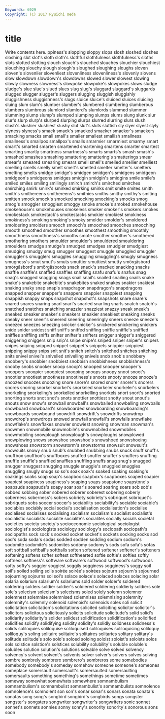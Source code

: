 ```yaml
---
Keywords: 6929 
Copyright: (C) 2017 Ryuichi Ueda
---
```


# title

Write contents here.
ppiness's slopping sloppy slops slosh sloshed sloshes sloshing slot slot's
sloth sloth's slothful slothfulness slothfulness's sloths slots slotted slotting slouch
slouch's slouched slouches slouchier slouchiest slouching slouchy slough slough's sloughed
sloughing sloughs sloven sloven's slovenlier slovenliest slovenliness slovenliness's slovenly slovens
slow slowdown slowdown's slowdowns slowed slower slowest slowing slowly slowness
slowness's slowpoke slowpoke's slowpokes slows sludge sludge's slue slue's slued
slues slug slug's sluggard sluggard's sluggards slugged slugger slugger's sluggers
slugging sluggish sluggishly sluggishness sluggishness's slugs sluice sluice's sluiced sluices
sluicing sluing slum slum's slumber slumber's slumbered slumbering slumberous slumbers
slumbrous slumlord slumlord's slumlords slummed slummer slumming slump slump's slumped
slumping slumps slums slung slunk slur slur's slurp slurp's slurped
slurping slurps slurred slurring slurs slush slush's slushier slushiest slushy
slut slut's sluts sluttish sly slyer slyest slyly slyness slyness's
smack smack's smacked smacker smacker's smackers smacking smacks small small's
smaller smallest smallish smallness smallness's smallpox smallpox's smalls smarmier smarmiest
smarmy smart smart's smarted smarten smartened smartening smartens smarter smartest
smarting smartly smartness smartness's smarts smarts's smash smash's smashed smashes
smashing smattering smattering's smatterings smear smear's smeared smearing smears smell
smell's smelled smellier smelliest smelling smells smelly smelt smelt's smelted
smelter smelter's smelters smelting smelts smidge smidge's smidgen smidgen's smidgens
smidgeon smidgeon's smidgeons smidges smidgin smidgin's smidgins smile smile's smiled
smiles smiling smilingly smirch smirch's smirched smirches smirching smirk smirk's
smirked smirking smirks smit smite smites smith smith's smithereens smithereens's
smithies smiths smithy smithy's smiting smitten smock smock's smocked smocking
smocking's smocks smog smog's smoggier smoggiest smoggy smoke smoke's smoked
smokehouse smokehouse's smokehouses smokeless smoker smoker's smokers smokes smokestack smokestack's
smokestacks smokier smokiest smokiness smokiness's smoking smoking's smoky smolder smolder's
smoldered smoldering smolders smooch smooch's smooched smooches smooching smooth smoothed
smoother smoothes smoothest smoothing smoothly smoothness smoothness's smooths smote smother
smother's smothered smothering smothers smoulder smoulder's smouldered smouldering smoulders smudge
smudge's smudged smudges smudgier smudgiest smudging smudgy smug smugger smuggest
smuggle smuggled smuggler smuggler's smugglers smuggles smuggling smuggling's smugly smugness
smugness's smut smut's smuts smuttier smuttiest smutty smörgåsbord smörgåsbord's smörgåsbords
snack snack's snacked snacking snacks snaffle snaffle's snaffled snaffles snaffling
snafu snafu's snafus snag snag's snagged snagging snags snail snail's
snailed snailing snails snake snake's snakebite snakebite's snakebites snaked snakes
snakier snakiest snaking snaky snap snap's snapdragon snapdragon's snapdragons snapped
snapper snapper's snappers snappier snappiest snapping snappish snappy snaps snapshot
snapshot's snapshots snare snare's snared snares snaring snarl snarl's snarled
snarling snarls snatch snatch's snatched snatches snatching snazzier snazziest snazzy
sneak sneak's sneaked sneaker sneaker's sneakers sneakier sneakiest sneaking sneaks
sneaky sneer sneer's sneered sneering sneeringly sneers sneeze sneeze's sneezed
sneezes sneezing snicker snicker's snickered snickering snickers snide snider snidest
sniff sniff's sniffed sniffing sniffle sniffle's sniffled sniffles sniffling sniffs
snifter snifter's snifters snigger snigger's sniggered sniggering sniggers snip snip's
snipe snipe's sniped sniper sniper's snipers snipes sniping snipped snippet
snippet's snippets snippier snippiest snipping snippy snips snit snit's snitch
snitch's snitched snitches snitching snits snivel snivel's snivelled snivelling snivels
snob snob's snobbery snobbery's snobbier snobbiest snobbish snobbishness snobbishness's snobby
snobs snooker snoop snoop's snooped snooper snooper's snoopers snoopier snoopiest
snooping snoops snoopy snoot snoot's snootier snootiest snootiness snootiness's snoots
snooty snooze snooze's snoozed snoozes snoozing snore snore's snored snorer
snorer's snorers snores snoring snorkel snorkel's snorkeled snorkeler snorkeler's snorkelers
snorkeling snorkeling's snorkelled snorkelling snorkels snort snort's snorted snorting snorts
snot snot's snots snottier snottiest snotty snout snout's snouts snow
snow's snowball snowball's snowballed snowballing snowballs snowboard snowboard's snowboarded snowboarding
snowboarding's snowboards snowbound snowdrift snowdrift's snowdrifts snowdrop snowdrop's snowdrops snowed
snowfall snowfall's snowfalls snowflake snowflake's snowflakes snowier snowiest snowing snowman
snowman's snowmen snowmobile snowmobile's snowmobiled snowmobiles snowmobiling snowplough snowplough's snowploughs
snowplowed snowplowing snows snowshoe snowshoe's snowshoed snowshoeing snowshoes snowstorm snowstorm's
snowstorms snowsuit snowsuit's snowsuits snowy snub snub's snubbed snubbing snubs
snuck snuff snuff's snuffbox snuffbox's snuffboxes snuffed snuffer snuffer's snuffers
snuffing snuffle snuffle's snuffled snuffles snuffling snuffs snug snug's snugged
snugger snuggest snugging snuggle snuggle's snuggled snuggles snuggling snugly snugs
so so's soak soak's soaked soaking soaking's soakings soaks soap
soap's soapbox soapbox's soapboxes soaped soapier soapiest soapiness soapiness's soaping
soaps soapstone soapstone's soapsuds soapsuds's soapy soar soar's soared soaring
soars sob sob's sobbed sobbing sober sobered soberer soberest sobering
soberly soberness soberness's sobers sobriety sobriety's sobriquet sobriquet's sobriquets sobs
soccer soccer's sociability sociability's sociable sociable's sociables sociably social social's
socialisation socialisation's socialise socialised socialises socialising socialism socialism's socialist socialist's
socialistic socialists socialite socialite's socialites socially socials societal societies society
society's socioeconomic sociological sociologist sociologist's sociologists sociology sociology's sociopath sociopath's
sociopaths sock sock's socked socket socket's sockets socking socks sod
sod's soda soda's sodas sodded sodden sodding sodium sodium's sodomite
sodomite's sodomites sodomy sodomy's sods sofa sofa's sofas soft softball
softball's softballs soften softened softener softener's softeners softening softens softer
softest softhearted softie softie's softies softly softness softness's software software's
softwood softwood's softwoods softy softy's soggier soggiest soggily sogginess sogginess's
soggy soil soil's soiled soiling soils soirée soirée's soirées sojourn
sojourn's sojourned sojourning sojourns sol sol's solace solace's solaced solaces
solacing solar solaria solarium solarium's solariums sold solder solder's soldered
soldering solders soldier soldier's soldiered soldiering soldierly soldiers sole sole's
solecism solecism's solecisms soled solely solemn solemner solemnest solemnise solemnised
solemnises solemnising solemnity solemnity's solemnly solenoid solenoid's solenoids soles soli
solicit solicitation solicitation's solicitations solicited soliciting solicitor solicitor's solicitors solicitous
solicitously solicits solicitude solicitude's solid solid's solidarity solidarity's solider solidest
solidification solidification's solidified solidifies solidify solidifying solidity solidity's solidly solidness
solidness's solids soliloquies soliloquise soliloquised soliloquises soliloquising soliloquy soliloquy's soling
solitaire solitaire's solitaires solitaries solitary solitary's solitude solitude's solo solo's
soloed soloing soloist soloist's soloists solos sols solstice solstice's solstices
solubility solubility's soluble soluble's solubles solution solution's solutions solvable solve
solved solvency solvency's solvent solvent's solvents solver solver's solvers solves
solving sombre sombrely sombrero sombrero's sombreros some somebodies somebody somebody's
someday somehow someone someone's someones someplace somersault somersault's somersaulted somersaulting
somersaults something something's somethings sometime sometimes someway somewhat somewhats somewhere
somnambulism somnambulism's somnambulist somnambulist's somnambulists somnolence somnolence's somnolent son son's
sonar sonar's sonars sonata sonata's sonatas song song's songbird songbird's
songbirds songs songster songster's songsters songwriter songwriter's songwriters sonic sonnet
sonnet's sonnets sonnies sonny sonny's sonority sonority's sonorous sons soon
